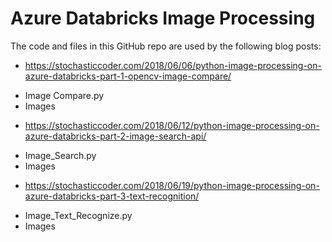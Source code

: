 # Azure Databricks Image Processing

The code and files in this GitHub repo are used by the following blog posts:

- https://stochasticcoder.com/2018/06/06/python-image-processing-on-azure-databricks-part-1-opencv-image-compare/ 
* Image Compare.py
* Images
- https://stochasticcoder.com/2018/06/12/python-image-processing-on-azure-databricks-part-2-image-search-api/
* Image_Search.py
* Images
- https://stochasticcoder.com/2018/06/19/python-image-processing-on-azure-databricks-part-3-text-recognition/
* Image_Text_Recognize.py
* Images
